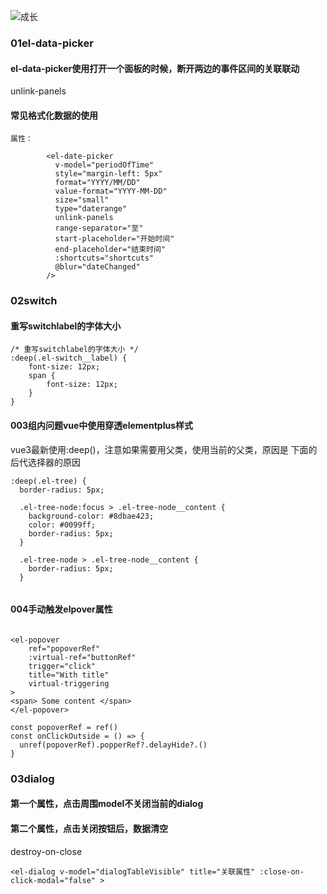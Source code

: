![成长](/images/home.png)





  

### 01el-data-picker

#### el-data-picker使用打开一个面板的时候，断开两边的事件区间的关联联动
 unlink-panels
#### 常见格式化数据的使用

~~~
属性：

        <el-date-picker
          v-model="periodOfTime"
          style="margin-left: 5px"
          format="YYYY/MM/DD"
          value-format="YYYY-MM-DD"
          size="small"
          type="daterange"
          unlink-panels
          range-separator="至"
          start-placeholder="开始时间"
          end-placeholder="结束时间"
          :shortcuts="shortcuts"
          @blur="dateChanged"
        />

~~~




### 02switch
#### 重写switchlabel的字体大小

~~~
/* 重写switchlabel的字体大小 */
:deep(.el-switch__label) {
	font-size: 12px;
	span {
		font-size: 12px;
	}
}

~~~


#### 003组内问题vue中使用穿透elementplus样式
vue3最新使用:deep()，注意如果需要用父类，使用当前的父类，原因是
下面的后代选择器的原因
~~~
:deep(.el-tree) {
  border-radius: 5px;

  .el-tree-node:focus > .el-tree-node__content {
    background-color: #8dbae423;
    color: #0099ff;
    border-radius: 5px;
  }

  .el-tree-node > .el-tree-node__content {
    border-radius: 5px;
  }


~~~

#### 004手动触发elpover属性
~~~

<el-popover
    ref="popoverRef"
    :virtual-ref="buttonRef"
    trigger="click"
    title="With title"
    virtual-triggering
>
<span> Some content </span>
</el-popover>
 
const popoverRef = ref()
const onClickOutside = () => {
  unref(popoverRef).popperRef?.delayHide?.()
}

~~~







### 03dialog

#### 第一个属性，点击周围model不关闭当前的dialog
#### 第二个属性，点击关闭按钮后，数据清空

destroy-on-close
~~~
<el-dialog v-model="dialogTableVisible" title="关联属性" :close-on-click-modal="false" >


~~~